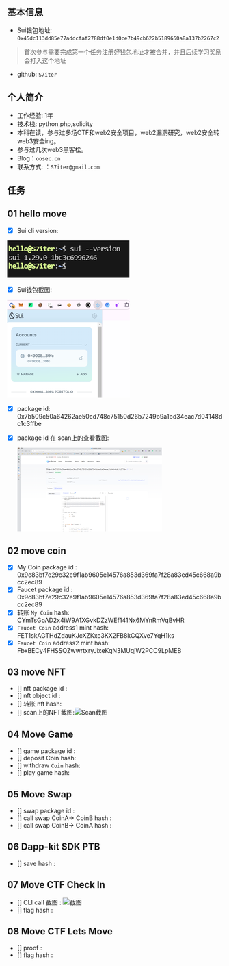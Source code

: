 ## 基本信息
- Sui钱包地址: `0x45dc113dd85e77addcfaf2788df0e1d0ce7b49cb622b5189650a8a137b2267c2`
> 首次参与需要完成第一个任务注册好钱包地址才被合并，并且后续学习奖励会打入这个地址
- github: `S7iter`

## 个人简介
- 工作经验: 1年
- 技术栈: python,php,solidity
- 本科在读，参与过多场CTF和web2安全项目，web2漏洞研究，web2安全转web3安全ing。
- 参与过几次web3黑客松。
- Blog：`oosec.cn` 
- 联系方式: ：`S7iter@gmail.com`

## 任务

##   01 hello move  
- [x] Sui cli version:

![image-20240703223730697](images/image-20240703223730697.png)

- [x] Sui钱包截图:

<img src="images/image-20240703223954540.png" alt="image-20240703223954540" style="zoom:50%;" />

- [x] package id: 0x7b509c50a64262ae50cd748c75150d26b7249b9a1bd34eac7d04148dc1c3ffbe

- [x] package id 在 scan上的查看截图:

  <img src="images/image-20240704002434259.png" alt="image-20240704002434259" style="zoom: 33%;" />



##   02 move coin

- [x] My Coin package id :   0x9c83bf7e29c32e9f1ab9605e14576a853d369fa7f28a83ed45c668a9bcc2ec89
- [x] Faucet package id :   0x9c83bf7e29c32e9f1ab9605e14576a853d369fa7f28a83ed45c668a9bcc2ec89
- [x] 转账 `My Coin` hash:  CYmTsGoAD2x4iW9A1XGvkDZzWEf141Nx6MYnRmVqBvHR
- [x] `Faucet Coin` address1 mint hash:  FET1skAGTHdZdauKJcXZKxc3KX2FB8kCQXve7YqH1ks 
- [x] `Faucet Coin` address2 mint hash:  FbxBECy4FHSSQZwwrtxryJixeKqN3MUqjW2PCC9LpMEB

##   03 move NFT
- [] nft package id :
- [] nft object id : 
- [] 转账 nft  hash:
- [] scan上的NFT截图:![Scan截图](./images/你的图片地址)

##   04 Move Game
- [] game package id :
- [] deposit Coin hash:
- [] withdraw `Coin` hash:
- [] play game hash:

##   05 Move Swap
- [] swap package id :
- [] call swap CoinA-> CoinB  hash :
- [] call swap CoinB-> CoinA  hash :

##   06 Dapp-kit SDK PTB
- [] save hash :

##   07 Move CTF Check In
- [] CLI call 截图 : ![截图](./images/你的图片地址)
- [] flag hash :

##   08 Move CTF Lets Move
- [] proof : 
- [] flag hash :







